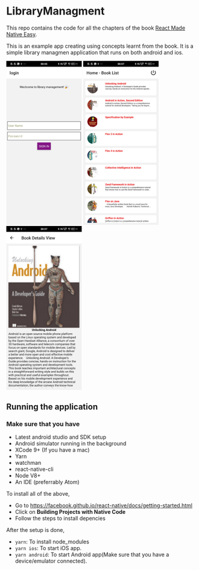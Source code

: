 # LibraryManagment

This repo contains the code for all the chapters of the book [React Made Native Easy](https://www.reactnative.guide).

This is an example app creating using concepts learnt from the book.
It is a simple library managmen application that runs on both android and ios.

<img src="./snap/1.jpg" width="200"> <img src="./snap/5.jpg" width="200"> <img src="./snap/6.jpg" width="200">

## Running the application

### Make sure that you have 

- Latest android studio and SDK setup
- Android simulator running in the background
- XCode 9+ (If you have a mac)
- Yarn
- watchman
- react-native-cli
- Node V8+
- An IDE (preferrably Atom)

To install all of the above,
- Go to https://facebook.github.io/react-native/docs/getting-started.html
- Click on **Building Projects with Native Code**
- Follow the steps to install depencies

After the setup is done,
- `yarn`: To install node_modules
- `yarn ios`: To start iOS app.
- `yarn android`: To start Android app(Make sure that you have a device/emulator connected).
